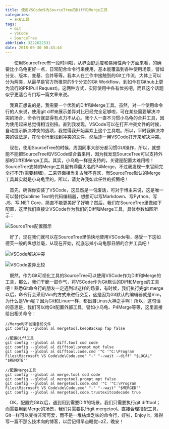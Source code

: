```yaml
---
title: 使用VSCode作为SourceTree的Diff和Merge工具
categories:
  - 开发工具
tags:
  - Git
  - VSCode
  - SourceTree
abbrlink: 3222622531
date: 2018-09-30 08:43:44
---
```

&emsp;&emsp;使用SourceTree有一段时间啦，从界面舒适度和易用性两个方面来看，的确要比小乌龟更好一点，日常配合命令行来使用，基本能覆盖到各种使用场景，譬如分支、版本、变基、合并等等。我本人在工作中接触到的Git工作流，大体上可以分为两类，从最早是官方所推崇的5个分支的Git Workflow，到如今在Github上更为流行的PR(Pull Request)。这两种方式，实际使用中各有优劣吧，而且这个话题似乎更适合专门写一篇文章来说。

&emsp;我真正想说的是，我需要一个优雅的Diff和Merge工具。虽然，对一个使用命令行的人来说，使用git diff来展示差异对比已经完全足够啦，可在某些需要解决冲突的场合，命令行就显得有点力不从心。我个人一直不习惯小乌龟的合并工具，因为使用起来总觉得相当别扭。直到我发现，VSCode可以在打开冲突文件的时候，自动提示解决冲突的选项，我觉得我开始喜欢上这个工具啦。所以，平时我解决冲突的做法是，在命令行里找到冲突的文件，然后逐一用VSCode打开来解决冲突。

&emsp;现在，使用SourceTree的时候，周围同事大部分都习惯GUI操作，所以，就想能不能把SourceTree和VSCode结合着来用，因为我发现SourceTree可以支持外部的Diff和Merge工具。其实，小乌龟一样是支持的，关键是配置太难用啦！SourceTree支持的Merge工具里有鼎鼎大名的P4Merge，不过我发现一来官网完全打不开(需要翻墙)，二来界面相当复古我不喜欢，而SourceTree默认的Merge工具其实就是小乌龟里的，所以，请允许我如此任性的折腾吧！

&emsp;首先，确保你安装了VSCode，这显然是一句废话，可对于博主来说，这是唯一可以替代Sublime Text的代码编辑器，想想可以写Markdown、写Python、写JS、写.NET Core，简直不能更美好了好嘛？然后，我们在SourceTree里做如下配置，这里我们直接让VSCode作为我们的Diff和Merge工具，具体参数如图所示：

![SourceTree配置图示](https://img-blog.csdn.net/20180930170910221)

&emsp;好了，现在我们就可以在SourceTree里愉快地使用VSCode啦，感受一下这如德芙一般的纵想丝毫，从现在开始，彻底忘掉小乌龟那丑陋的合并工具吧！

![VSCode解决冲突](http://img-blog.csdn.net/20180930171206711)

![VSCode差异比较](https://img-blog.csdn.net/2018093017130972)

&emsp;既然，作为Git可视化工具的SourceTree可以使用VSCode作为Diff和Merge的工具，那么，我们干脆一鼓作气，将VSCode作为Git默认的Diff和Merge的工具吧！熟悉Git命令行的朋友一定遇到过这样的场景，有时候，我们执行完git merge以后，命令行会采用Vim的方式来进行交互，这是因为Git默认的编辑器就是Vim，为什么是Vim呢？因为Git和Linux一样，都出自Linus大神之手啊！所以，这句话的意思是，我们可以给Git配置外部工具，譬如小乌龟、P4Merge等等，这里直接给出相关命令：
```Shell
//Merge时不创建备份文件
git config --global al mergetool.keepBackup fap false

//配置Diff工具
git config --global al diff.tool cod code
git config --global al difftool.prompt mpt false
git config --global al difftool.code.cmd '"C '"C:\Program Files\Microsoft VS Code\de\Code.exe" "-" "--wait --diff" "$LOCAL" "$REMOTE"'

//配置Merge工具
git config --global al merge.tool cod code
git config --global al mergetool.prompt mpt false
git config --global al mergetool.code.cmd '"C '"C:\Program Files\Microsoft VS Code\de\Code.exe" "-" "--wait" "$MERGED"'
git config --global al mergetool.code.trustexitcodecode true

```

&emsp;OK，配置完Git以后，遇到用到需要Diff的场景，我们只需要执行git difftool；而需要用到Merge的场景，我们只需要执行git mergetool。直接合理搭配工具，Git一样可以变得非常可爱，而不是一堆枯燥乏味的命令行，好啦，Enjoy it，难得写一篇不那么技术向的博客，以后记得早点睡觉~zZ，晚安！
